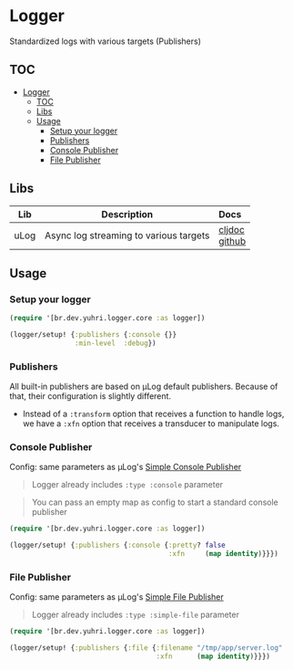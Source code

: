 # Logger

Standardized logs with various targets (Publishers)

## TOC

<!-- TOC -->
* [Logger](#logger)
  * [TOC](#toc)
  * [Libs](#libs)
  * [Usage](#usage)
    * [Setup your logger](#setup-your-logger)
    * [Publishers](#publishers)
    * [Console Publisher](#console-publisher)
    * [File Publisher](#file-publisher)
<!-- TOC -->

## Libs

| Lib  | Description                            | Docs                                                                                                                        |
|------|----------------------------------------|:----------------------------------------------------------------------------------------------------------------------------|
| uLog | Async log streaming to various targets | [cljdoc](https://cljdoc.org/d/com.brunobonacci/mulog/0.9.0/doc/readme)<br/> [github](https://github.com/BrunoBonacci/mulog) |

## Usage

### Setup your logger

```clojure
(require '[br.dev.yuhri.logger.core :as logger])

(logger/setup! {:publishers {:console {}}
                :min-level  :debug})
```

### Publishers

All built-in publishers are based on µLog default publishers.
Because of that, their configuration is slightly different.

- Instead of a `:transform` option that receives a function to handle logs, we have a `:xfn`
  option that receives a transducer to manipulate logs.

### Console Publisher

Config: same parameters as
µLog's [Simple Console Publisher](https://cljdoc.org/d/com.brunobonacci/mulog/0.9.0/doc/publishers/simple-console-publisher)
> Logger already includes `:type :console` parameter

> You can pass an empty map as config to start a standard console publisher

```clojure
(require '[br.dev.yuhri.logger.core :as logger])

(logger/setup! {:publishers {:console {:pretty? false
                                       :xfn     (map identity)}}})
```

### File Publisher

Config: same parameters as
µLog's [Simple File Publisher](https://cljdoc.org/d/com.brunobonacci/mulog/0.9.0/doc/publishers/simple-file-publisher)
> Logger already includes `:type :simple-file` parameter

```clojure
(require '[br.dev.yuhri.logger.core :as logger])

(logger/setup! {:publishers {:file {:filename "/tmp/app/server.log"
                                    :xfn      (map identity)}}})
```
